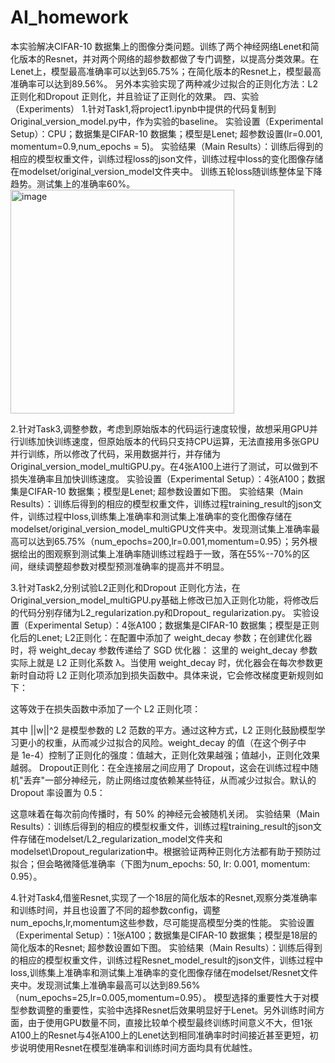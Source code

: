 # AI_homework
 本实验解决CIFAR-10 数据集上的图像分类问题。训练了两个神经网络Lenet和简化版本的Resnet，并对两个网络的超参数都做了专门调整，以提高分类效果。在Lenet上，模型最高准确率可以达到65.75%；在简化版本的Resnet上，模型最高准确率可以达到89.56%。
另外本实验实现了两种减少过拟合的正则化方法：L2正则化和Dropout 正则化，并且验证了正则化的效果。
四、实验（Experiments）
1.针对Task1,将project1.ipynb中提供的代码复制到Original_version_model.py中，作为实验的baseline。
实验设置（Experimental Setup）：CPU；数据集是CIFAR-10 数据集；模型是Lenet; 超参数设置(lr=0.001, momentum=0.9,num_epochs = 5)。
实验结果（Main Results）：训练后得到的相应的模型权重文件，训练过程loss的json文件，训练过程中loss的变化图像存储在modelset/original_version_model文件夹中。
训练五轮loss随训练整体呈下降趋势。测试集上的准确率60%。
<img width="358" alt="image" src="https://github.com/user-attachments/assets/a4a0c328-7ad4-4b8f-9432-afe9a3a8f1b8">


2.针对Task3,调整参数，考虑到原始版本的代码运行速度较慢，故想采用GPU并行训练加快训练速度，但原始版本的代码只支持CPU运算，无法直接用多张GPU并行训练，所以修改了代码，采用数据并行，并存储为Original_version_model_multiGPU.py。在4张A100上进行了测试，可以做到不损失准确率且加快训练速度。
实验设置（Experimental Setup）：4张A100；数据集是CIFAR-10 数据集；模型是Lenet; 超参数设置如下图。
实验结果（Main Results）：训练后得到的相应的模型权重文件，训练过程training_result的json文件，训练过程中loss,训练集上准确率和测试集上准确率的变化图像存储在modelset/original_version_model_multiGPU文件夹中。发现测试集上准确率最高可以达到65.75%（num_epochs=200,lr=0.001,momentum=0.95）；另外根据绘出的图观察到测试集上准确率随训练过程趋于一致，落在55%--70%的区间，继续调整超参数对模型预测准确率的提高并不明显。



3.针对Task2,分别试验L2正则化和Dropout 正则化方法，在Original_version_model_multiGPU.py基础上修改已加入正则化功能，将修改后的代码分别存储为L2_regularization.py和Dropout_ regularization.py。
实验设置（Experimental Setup）：4张A100；数据集是CIFAR-10 数据集；模型是正则化后的Lenet;
L2正则化：在配置中添加了 weight_decay 参数；在创建优化器时，将 weight_decay 参数传递给了 SGD 优化器：
这里的 weight_decay 参数实际上就是 L2 正则化系数 λ。当使用 weight_decay 时，优化器会在每次参数更新时自动将 L2 正则化项添加到损失函数中。具体来说，它会修改梯度更新规则如下：

这等效于在损失函数中添加了一个 L2 正则化项：

其中 ||w||^2 是模型参数的 L2 范数的平方。通过这种方式，L2 正则化鼓励模型学习更小的权重，从而减少过拟合的风险。weight_decay 的值（在这个例子中是 1e-4）控制了正则化的强度：值越大，正则化效果越强；值越小，正则化效果越弱。
Dropout正则化：在全连接层之间应用了 Dropout，这会在训练过程中随机"丢弃"一部分神经元，防止网络过度依赖某些特征，从而减少过拟合。默认的 Dropout 率设置为 0.5：

这意味着在每次前向传播时，有 50% 的神经元会被随机关闭。
实验结果（Main Results）：训练后得到的相应的模型权重文件，训练过程training_result的json文件存储在modelset/L2_regularization_model文件夹和modelset\Dropout_regularization中。根据验证两种正则化方法都有助于预防过拟合；但会略微降低准确率（下图为num_epochs: 50, lr: 0.001, momentum: 0.95）。 




4.针对Task4,借鉴Resnet,实现了一个18层的简化版本的Resnet,观察分类准确率和训练时间，并且也设置了不同的超参数config，调整num_epochs,lr,momentum这些参数，尽可能提高模型分类的性能。
实验设置（Experimental Setup）：1张A100；数据集是CIFAR-10 数据集；模型是18层的简化版本的Resnet; 超参数设置如下图。
实验结果（Main Results）：训练后得到的相应的模型权重文件，训练过程Resnet_model_result的json文件，训练过程中loss,训练集上准确率和测试集上准确率的变化图像存储在modelset/Resnet文件夹中。发现测试集上准确率最高可以达到89.56%（num_epochs=25,lr=0.005,momentum=0.95）。
模型选择的重要性大于对模型参数调整的重要性，实验中选择Resnet后效果明显好于Lenet。另外训练时间方面，由于使用GPU数量不同，直接比较单个模型最终训练时间意义不大，但1张A100上的Resnet与4张A100上的Lenet达到相同准确率时时间接近甚至更短，初步说明使用Resnet在模型准确率和训练时间方面均具有优越性。


